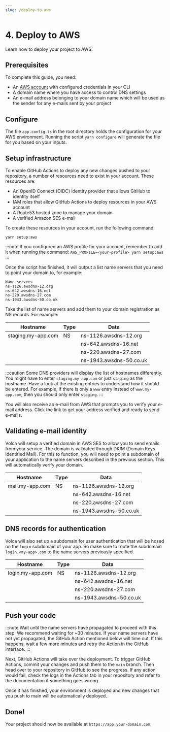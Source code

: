 ```yaml
---
slug: /deploy-to-aws
---
```


# 4. Deploy to AWS

Learn how to deploy your project to AWS.

## Prerequisites

To complete this guide, you need:

- An [AWS account](/docs/configure-aws) with configured credentials in your CLI
- A domain name where you have access to control DNS settings
- An e-mail address belonging to your domain name which will be used as the sender for any e-mails sent by your project

## Configure

The file `app.config.ts` in the root directory holds the configuration for your AWS environment. Running the script `yarn configure` will generate the file for you based on your inputs.

## Setup infrastructure

To enable GitHub Actions to deploy any new changes pushed to your repository, a number of resources need to exist in your account. These resources are:

- An OpenID Connect (OIDC) identity provider that allows GitHub to identity itself
- IAM roles that allow GitHub Actions to deploy resources in your AWS account
- A Route53 hosted zone to manage your domain
- A verified Amazon SES e-mail

To create these resources in your account, run the following command:

`yarn setup:aws`

:::note
If you configured an AWS profile for your account, remember to add it when running the command: `AWS_PROFILE=<your-profile> yarn setup:aws`
:::

Once the script has finished, it will output a list name servers that you need to point your domain to, for example:

```
Name servers
ns-1126.awsdns-12.org
ns-642.awsdns-16.net
ns-220.awsdns-27.com
ns-1943.awsdns-50.co.uk
```

Take the list of name servers and add them to your domain registration as NS records. For example:

| Hostname           | Type | Data                    |
| ------------------ | ---- | ----------------------- |
| staging.my-app.com | NS   | ns-1126.awsdns-12.org   |
|                    |      | ns-642.awsdns-16.net    |
|                    |      | ns-220.awsdns-27.com    |
|                    |      | ns-1943.awsdns-50.co.uk |

:::caution
Some DNS providers will display the list of hostnames differently. You might have to enter `staging.my-app.com` or just `staging` as the hostname. Have a look at the existing entries to understand how it should be entered. For example, if there is only a `www` entry instead of `www.my-app.com`, then you should only enter `staging`.
:::

You will also receive an e-mail from AWS that prompts you to verify your e-mail address. Click the link to get your address verified and ready to send e-mails.

## Validating e-mail identity

Volca will setup a verified domain in AWS SES to allow you to send emails from your service. The domain is validated through DKIM (Domain Keys Identified Mail). For this to function, you will need to point a subdomain of your application to the name servers described in the previous section. This will automatically verify your domain.

| Hostname        | Type | Data                    |
| --------------- | ---- | ----------------------- |
| mail.my-app.com | NS   | ns-1126.awsdns-12.org   |
|                 |      | ns-642.awsdns-16.net    |
|                 |      | ns-220.awsdns-27.com    |
|                 |      | ns-1943.awsdns-50.co.uk |

## DNS records for authentication

Volca will also set up a subdomain for user authentication that will be hosed on the `login` subdomain of your app. So make sure to route the subdomain `login.<my-app>.com` to the name servers previously specified.

| Hostname         | Type | Data                    |
| ---------------- | ---- | ----------------------- |
| login.my-app.com | NS   | ns-1126.awsdns-12.org   |
|                  |      | ns-642.awsdns-16.net    |
|                  |      | ns-220.awsdns-27.com    |
|                  |      | ns-1943.awsdns-50.co.uk |

## Push your code

:::note
Wait until the name servers have propagated to proceed with this step. We recommend waiting for ~30 minutes. If your name servers have not yet propagated, the GitHub Action mentioned below will time out. If this happens, wait a few more minutes and retry the Action in the GitHub interface.
:::

Next, GitHub Actions will take over the deployment. To trigger GitHub Actions, commit your changes and push them to the `main` branch. Then head over to your repository in GitHub to see the progress. If any action would fail, check the logs in the Actions tab in your repository and refer to the documentation if something goes wrong.

Once it has finished, your environment is deployed and new changes that you push to main will be automatically deployed.

## Done!

Your project should now be available at `https://app.your-domain.com`.
